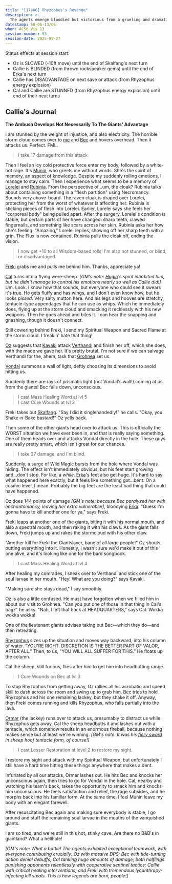 ```yaml
---
title: "[17e06] Rhyzophus's Revenge"
description: >-
  The agents emerge bloodied but victorious from a grueling and dramatic battle with the leadership of Ordning's Downfall.
datestamp: 50-06-13/06
when: AC50 Vis 13
session-number: 93
session-date: 2025-09-27
---
```


Status effects at session start:
- Oz is SLOWED (-10ft move) until the end of Skalfang's next turn
- Callie is BLINDED (from thrown rockspeaker gems) until the end of Erka's next turn
- Callie has DISADVANTAGE on next save or attack (from Rhyzophus energy explosion)
- Cal and Callie are STUNNED (from Rhyzophus energy explosion) until end of their next turns

## Callie's Journal

**The Ambush Develops Not Necessarily To The Giants' Advantage**

I am stunned by the weight of injustice, and also electricity. The horrible storm cloud comes over to [me](../dossiers/callie) and [Bec](../dossiers/bec) and hovers overhead. Then it attacks us. Perfect. FML.

> I take 17 damage from this attack

Then I feel an icy cold protective force enter my body, followed by a white-hot rage. It's [Munin](../dossiers/munin), who greets me without words. She's the spirit of memory, an aspect of knowledge. Despite my suddenly roiling emotions, I manage to stay calm. Then I experience what seems to be a memory of [Lorelei](../dossiers/lorelei-nocturne) and [Rubinia](../dossiers/rubinia-elka). From the perspective of...um, the cloak? Rubinia talks about containing something in a "flesh partition" using Necromancy. Sounds very above-board. The raven cloak is draped over Lorelei, protecting her from the worst of whatever is affecting her. Rubinia is sticking pieces of flesh into Lorelei. Earlier, Lorelei says she feels her "corporeal body" being pulled apart. After the surgery, Lorelei's condition is stable, but certain parts of her have changed: sharp teeth, clawed fingernails, and something like scars across her skin. Rubinia asks her how she's feeling. "Amazing," Lorelei replies, showing off her sharp teeth with a grin. The Flux is now contained. Rubinia pulls the cloak off, ending the vision.

> I now get +10 to all Wisdom-based rolls! I'm also not stunned, or blind, or disadvantaged.

[Freki](../dossiers/freki) grabs me and pulls me behind him. Thanks, appreciate ya!

[Cal](../dossiers/cal) turns into a flying were-sheep. *\[GM's note: [Hugin](../dossiers/hugin)'s spirit inhabited him, but he didn't manage to control his emotions nearly so well as Callie did!\]* Um. Look. I know how that sounds, but everyone who could see it swears it's true. He gets fluffy and has wings, and I don't even know how, but he looks *pissed*. Very salty mutton here. And his legs and hooves are stretchy, tentacle-type appendages that he can use as whips. Which he immediately does, flying up at the storm cloud and smacking it recklessly with his new weapons. Then he goes ahead and bites it. I can hear the snapping and gnashing, though it doesn't connect.

Still cowering behind Freki, I send my Spiritual Weapon and Sacred Flame at the storm cloud. I freakin' hate that thing!

[Oz](../dossiers/oz) suggests that [Kavaki](../dossiers/kavaki) attack [Verthandi](../dossiers/verthandi) and finish her off, which she does, with the mace we gave her. It's pretty brutal. I'm not sure if we can salvage Verthandi for the, ahem, task that [Grohnea](../dossiers/grohnea) set us.

[Vondal](../dossiers/vondal) summons a wall of light, deftly choosing its dimensions to avoid hitting us.

Suddenly there are rays of prismatic light (not Vondal's wall!) coming at us from the giants! Bec falls down, unconscious.

> I cast Mass Healing Word at lvl 5  
> I cast Cure Wounds at lvl 3

Freki takes out [Skalfang](../dossiers/skalfang). "Say I did it singlehandedly!" he calls. "Okay, you Shake-n-Bake bastard!" Oz yells back.

Then some of the other giants head over to attack us. This is officially the WORST situation we have ever been in, and that is really saying something. One of them heads over and attacks Vondal directly in the hole. These guys are really pretty smart, which isn't great for our chances.

> I take 27 damage, and I'm blind.

Suddenly, a surge of Wild Magic bursts from the hole where Vondal was hiding. The effect isn't immediately obvious, but his feet start growing and...don't stop. For like, a *while*. [Erka](../dossiers/erka)'s feet also get huge. It's hard to say what happened here exactly, but it feels like something got...bent. On a cosmic level, I mean. Probably the big feet are the least bad thing that could have happened.

Oz does 144 points of damage *\[GM's note: because Bec paralyzed her with enchantomancy, leaving her extra vulnerable!\]*, bloodying [Erka](../dossiers/erka). "Guess I'm gonna have to kill another one for ya," says Freki.

Freki leaps at another one of the giants, biting it with his normal mouth, and also a spectral mouth, and then raking it with his claws. As the giant falls down, Freki jumps up and rakes the stormcloud with his other claw.

"Another kill for Freki the Giantslayer, bane of all large people!" Oz shouts, putting everything into it. Honestly, I wasn't sure we'd make it out of this one alive, and it's looking like one for the bard songbook.

> I cast Mass Healing Word at lvl 4

After healing my comrades, I sneak over to Verthandi and stick one of the soul larvae in her mouth. "Hey! What are you doing?" says Kavaki.

"Making sure she stays dead," I say smoothly.

Oz is also a little confused. He must have forgotten when we filled him in about our visit to Grohnea. "Can you put one of those in that thing in Cal's bag?" he asks. "Nah, I left that back at HEADQUARTERS," says Cal. Wokka wokka wokka!

One of the lieutenant giants advises taking out Bec&mdash;which they do&mdash;and then retreating.

[Rhyzophus](../dossiers/rhyzophus) sizes up the situation and moves way backward, into his column of water. "YOU'RE RIGHT. DISCRETION IS THE BETTER PART OF VALOR, AFTER ALL." Then, to us, "YOU WILL ALL SUFFER FOR THIS." He floats up the column.

Cal the sheep, still furious, flies after him to get him into headbutting range.

> I Cure Wounds on Bec at lvl 3

To stop Rhyzophus from getting away, Oz rallies all his acrobatic and speed skill to dash across the room and swing up to grab him. Bec tries to hold Rhyzophus and his one remaining lackey, but they shake it off. Anyway, then Freki comes running and kills Rhyzophus, who falls partially into the lava.

[Ormar](../dossiers/ormar) (the lackey) runs over to attack us, presumably to distract us while Rhyzophus gets away. Cal the sheep headbutts it and lashes out with a tentacle, which somehow results in an enormous fireball, because nothing makes sense but at least we're winning. *\[GM's note: It was his [fiery sword](../relics/arkenstone) in sheep hoof tentacle form, of course!\]*

> I cast Lesser Restoration at level 2 to restore my sight.

I restore my sight and attack with my Spiritual Weapon, but unfortunately I still have a hard time hitting these things anywhere that makes a dent.

Infuriated by all our attacks, Ormar lashes out. He hits Bec and knocks her unconscious again, then tries to go for Vondal in the hole. Cal, nearby and watching his team's back, takes the opportunity to smack him and knocks him unconscious. He feels satisfaction and relief, the rage subsides, and he morphs back into his familiar form. At the same time, I feel Munin leave my body with an elegant farewell.

After resuscitating Bec again and making sure everybody is stable, I go around and stuff the remaining soul larvae in  the mouths of the vanquished giants.

I am so tired, and we're still in this hot, stinky cave. Are there no B&B's in giantland? What a hellhole!

*\[GM's note: What a battle! The agents exhibited exceptional teamwork, with everyone contributing crucially: Oz with massive DPS; Bec with tide-turning action denial debuffs; Cal tanking huge amounts of damage; both halflings punishing opponents relentlessly with cooperative sentinel tactics; Callie with critical healing interventions; and Freki with tremendous lycanthropy-infecting kill steals. This is how legends are born, people!\]*
